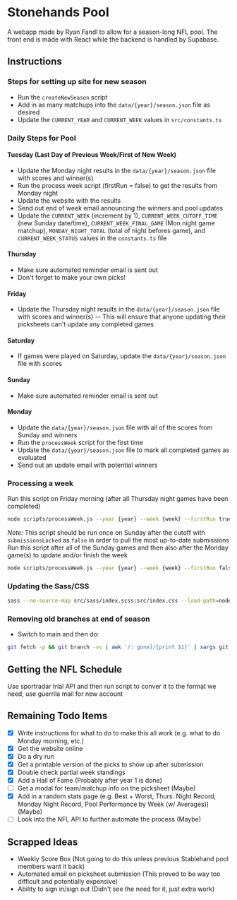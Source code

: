 # Stonehands Pool

A webapp made by Ryan Fandl to allow for a season-long NFL pool. The front end is made with React while the backend is handled by Supabase.

## Instructions

### Steps for setting up site for new season

- Run the `createNewSeason` script
- Add in as many matchups into the `data/{year}/season.json` file as desired
- Update the `CURRENT_YEAR` and `CURRENT_WEEK` values in `src/constants.ts`

### Daily Steps for Pool

#### Tuesday (Last Day of Previous Week/First of New Week)

- Update the Monday night results in the `data/{year}/season.json` file with scores and winner(s)
- Run the process week script (firstRun = false) to get the results from Monday night
- Update the website with the results
- Send out end of week email announcing the winners and pool updates
- Update the `CURRENT_WEEK` (increment by 1), `CURRENT_WEEK_CUTOFF_TIME` (new Sunday date/time), `CURRENT_WEEK_FINAL_GAME` (Mon night game matchup), `MONDAY_NIGHT_TOTAL` (total of night befores game), and `CURRENT_WEEK_STATUS` values in the `constants.ts` file

#### Thursday

- Make sure automated reminder email is sent out
- Don't forget to make your own picks!

#### Friday

- Update the Thursday night results in the `data/{year}/season.json` file with scores and winner(s)
  -- This will ensure that anyone updating their picksheets can't update any completed games

#### Saturday

- If games were played on Saturday, update the `data/{year}/season.json` file with scores

#### Sunday

- Make sure automated reminder email is sent out

#### Monday

- Update the `data/{year}/season.json` file with all of the scores from Sunday and winners
- Run the `processWeek` script for the first time
- Update the `data/{year}/season.json` file to mark all completed games as evaluated
- Send out an update email with potential winners

### Processing a week

Run this script on Friday morning (after all Thursday night games have been completed)

```sh
node scripts/processWeek.js --year {year} --week {week} --firstRun true --submissionsLocked false
```

_Note:_ This script should be run once on Sunday after the cutoff with `submissionsLocked` as `false` in order to pull the most up-to-date submissions
Run this script after all of the Sunday games and then also after the Monday game(s) to update and/or finish the week

```sh
node scripts/processWeek.js --year {year} --week {week} --firstRun false --submissionsLocked true
```

### Updating the Sass/CSS

```sh
sass --no-source-map src/sass/index.scss:src/index.css --load-path=node_modules
```

### Removing old branches at end of season

- Switch to main and then do:

```sh
git fetch -p && git branch -vv | awk '/: gone]/{print $1}' | xargs git branch -d
```

## Getting the NFL Schedule

Use sportradar trial API and then run script to conver it to the format we need, use guerrila mail for new account

## Remaining Todo Items

- [x] Write instructions for what to do to make this all work (e.g. what to do Monday morning, etc.)
- [x] Get the website online
- [x] Do a dry run
- [x] Get a printable version of the picks to show up after submission
- [x] Double check partial week standings
- [x] Add a Hall of Fame (Probably after year 1 is done)
- [ ] Get a modal for team/matchup info on the picksheet (Maybe)
- [x] Add in a random stats page (e.g. Best + Worst, Thurs. Night Record, Monday Night Record, Pool Performance by Week (w/ Averages)) (Maybe)
- [ ] Look into the NFL API to further automate the process (Maybe)

## Scrapped Ideas

- Weekly Score Box (Not going to do this unless previous Stablehand pool members want it back)
- Automated email on picksheet submission (This proved to be way too difficult and potentially expensive)
- Ability to sign in/sign out (Didn't see the need for it, just extra work)
